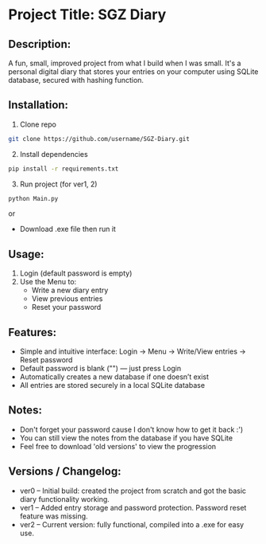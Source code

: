 # Project Title: SGZ Diary 

## Description:
A fun, small, improved project from what I build when I was small. It's a personal digital diary that stores your entries on your computer using SQLite database, secured with hashing function.

## Installation:
1. Clone repo
```sh
git clone https://github.com/username/SGZ-Diary.git
```
2. Install dependencies
```sh
pip install -r requirements.txt
```
3. Run project (for ver1, 2)
```sh
python Main.py
```

or

- Download .exe file then run it



## Usage:
1. Login (default password is empty)
2. Use the Menu to:
    - Write a new diary entry
    - View previous entries
    - Reset your password

## Features:
- Simple and intuitive interface: Login → Menu → Write/View entries → Reset password
- Default password is blank ("") — just press Login
- Automatically creates a new database if one doesn’t exist
- All entries are stored securely in a local SQLite database

## Notes:
- Don't forget your password cause I don't know how to get it back :')
- You can still view the notes from the database if you have SQLite 
- Feel free to download 'old versions' to view the progression

## Versions / Changelog:
- ver0 – Initial build: created the project from scratch and got the basic diary functionality working.
- ver1 – Added entry storage and password protection. Password reset feature was missing.
- ver2 – Current version: fully functional, compiled into a .exe for easy use.
